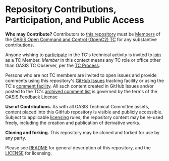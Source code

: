 # Repository Contributions, Participation, and Public Access

**Who may Contribute?** Contributors to [this repository](https://github.com/oasis-tcs/openc2-ap-edr/) must be 
[Members](https://www.oasis-open.org/policies-guidelines/oasis-defined-terms-2017-05-26#dMember) of the 
[OASIS Open Command and Control (OpenC2) TC](https://www.oasis-open.org/committees/tc_home.php?wg_abbrev=openc2) for any substantive contributions.  

Anyone wishing to [participate](https://www.oasis-open.org/org/faq#committee-participation) in the TC's technical activity is invited to 
[join](https://www.oasis-open.org/committees/join) as a TC Member. *Member* in this context means any TC role or office other than OASIS TC Observer, 
per the [TC Process](https://www.oasis-open.org/policies-guidelines/tc-process#membership). 

Persons who are not TC members are invited to open issues and provide comments using this repository's [GitHub Issues](https://github.com/oasis-tcs/openc2-ap-edr/issues/new) 
tracking facility or using the TC's [comment facility](https://www.oasis-open.org/committees/comments/index.php?wg_abbrev=openc2). All such content created in GitHub 
Issues and/or posted to the TC's [archived comment list](https://lists.oasis-open.org/archives/openc2/) is governed by the terms of the 
[OASIS Feedback License](https://www.oasis-open.org/policies-guidelines/ipr#appendixa)

**Use of Contributions.**  As with all OASIS Technical Committee assets, content placed into this GitHub repository is visible and publicly accessible. 
Subject to applicable [licensing](https://github.com/oasis-tcs/openc2-ap-edr/blob/master/LICENSE.md) rules, the repository content may be re-used freely, 
including the creation and publication of derivative works.

**Cloning and forking.** This repository may be cloned and forked for use by any party. 

Please see [README](https://github.com/oasis-tcs/openc2-ap-hunt/blob/master/README.md) for general description of this repository, and the 
[LICENSE](https://github.com/oasis-tcs/openc2-ap-hunt/blob/master/LICENSE.md) for licensing.

